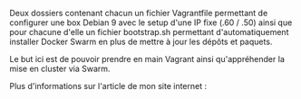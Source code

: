 Deux dossiers contenant chacun un fichier Vagrantfile permettant de configurer une box Debian 9 avec le setup d'une IP fixe (.60 / .50) ainsi que pour chacune d'elle un fichier bootstrap.sh permettant d'automatiquement installer Docker Swarm en plus de mettre à jour les dépôts et paquets. 

Le but ici est de pouvoir prendre en main Vagrant ainsi qu'appréhender la mise en cluster via Swarm.

Plus d'informations sur l'article de mon site internet : 
